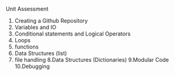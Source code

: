 Unit Assessment
1. Creating a Github Repository
2. Variables and IO
3. Conditional statements and Logical Operators
4. Loops
5. functions
6. Data Structures (list)
7. file handling
8.Data Structures (Dictionaries)
9.Modular Code
10.Debugging
